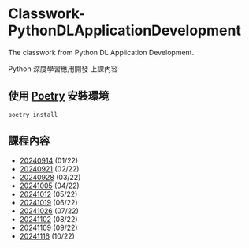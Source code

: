 # Classwork-PythonDLApplicationDevelopment

The classwork from Python DL Application Development.

Python 深度學習應用開發 上課內容

## 使用 [Poetry](https://python-poetry.org/docs/) 安裝環境

```shell
poetry install
```

## 課程內容

- [20240914](https://github.com/chesterXalan/Classwork-PythonDLApplicationDevelopment/tree/main/lesson01) (01/22)
- [20240921](https://github.com/chesterXalan/Classwork-PythonDLApplicationDevelopment/tree/main/lesson02) (02/22)
- [20240928](https://github.com/chesterXalan/Classwork-PythonDLApplicationDevelopment/tree/main/lesson03) (03/22)
- [20241005](https://github.com/chesterXalan/Classwork-PythonDLApplicationDevelopment/tree/main/lesson04) (04/22)
- [20241012](https://github.com/chesterXalan/Classwork-PythonDLApplicationDevelopment/tree/main/lesson05) (05/22)
- [20241019](https://github.com/chesterXalan/Classwork-PythonDLApplicationDevelopment/tree/main/lesson06) (06/22)
- [20241026](https://github.com/chesterXalan/Classwork-PythonDLApplicationDevelopment/tree/main/lesson07) (07/22)
- [20241102](https://github.com/chesterXalan/Classwork-PythonDLApplicationDevelopment/tree/main/lesson08) (08/22)
- [20241109](https://github.com/chesterXalan/Classwork-PythonDLApplicationDevelopment/tree/main/lesson09) (09/22)
- [20241116](https://github.com/chesterXalan/Classwork-PythonDLApplicationDevelopment/tree/main/lesson10) (10/22)
